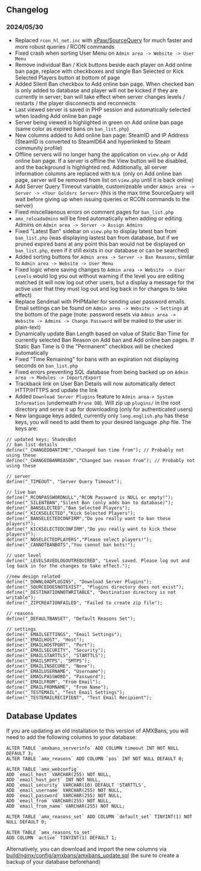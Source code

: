 ## Changelog
### 2024/05/30

- Replaced `rcon_hl_net.inc` with [xPaw/SourceQuery](https://github.com/xPaw/PHP-Source-Query) for much faster and more robust queries / RCON commands
- Fixed crash when sorting User Menu on `Admin area -> Website -> User Menu`
- Remove individual Ban / Kick buttons beside each player on Add online ban page, replace with checkboxes and single Ban Selected or Kick Selected Players button at bottom of page
- Added Silent Ban checkbox to Add online ban page. When checked ban is only added to database and player will not be kicked if they are currently in server; ban will take effect when server changes levels / restarts / the player disconnects and reconnects
- Last viewed server is saved in PHP session and automatically selected when loading Add online ban page
- Server being viewed is highlighted in green on Add online ban page (same color as expired bans on `ban_list.php`)
- New columns added to Add online ban page: SteamID and IP Address (SteamID is converted to SteamID64 and hyperlinked to Steam community profile)
- Offline servers will no longer hang the application on `view.php` or Add online ban page. If a server is offline the View button will be disabled, and the background is highlighted red. Additionally, all server information columns are replaced with `N/A `(only on Add online ban page, server will be removed from list on `view.php` until it is back online)
- Add Server Query Timeout variable, customizeable under `Admin area -> Server -> <Your Goldsrc Server>` (this is the max time SourceQuery will wait before giving up when issuing queries or RCON commands to the server)
- Fixed miscellaenous errors on comment pages for `ban_list.php`
- `amx_reloadadmins` will be fired automatically when adding or editing Admins on `Admin area -> Server -> Assign Admins`
- Fixed "Latest Ban" sidebar on `view.php` to display latest ban from `ban_list.php` (was displaying lastest ban from database, but if we pruned expired bans at any point this ban would not be displayed on `ban_list.php`, even if it still exists in our database or can be searched)
- Added sorting buttons for `Admin area -> Server -> Ban Reasons`, similar to `Admin area -> Website -> User Menu`
- Fixed logic where saving changes to `Admin area -> Website -> User Levels` would log you out without warning if the level you are editing matched (it will now log out other users, but a display a message for the active user that they must log out and log back in for changes to take effect)
- Replace Sendmail with PHPMailer for sending user password emails. Email settings can be found on `Admin area -> Website -> Settings` at the bottom of the page (note: password resets via `Admin area -> Website -> Admins -> Change Password` will be mailed to the user in plain-text)
- Dynamically update Ban Length based on value of Static Ban Time for currently selected Ban Reason on Add ban and Add online ban pages. If Static Ban Time is 0 the "Permanent" checkbox will be checked automatically
- Fixed "Time Remaining" for bans with an expiration not displaying seconds on `ban_list.php`
- Fixed errors preventing SQL database from being backed up on `Admin area -> Modules -> Import/Export`
- Trackback link on User Ban Details will now automatically detect HTTP/HTTPS and update the link
- Added `Download Server Plugins` feature to `Admin area-> System Information` (underneath `Prune DB`). Will zip up `plugins/` in the root directory and serve it up for downloading (only for authenticated users)
- New language keys added, currently only `lang.english.php` has these keys, you will need to add them to your desired language .php file. The keys are:

```
// updated keys; ShadesBot
// ban list details
define("_CHANGEDBANTIME","Changed ban time from"); // Probably not using these
define("_CHANGEDBANREASON","Changed ban reason from"); // Probably not using these

// server
define("_TIMEOUT", "Server Query Timeout");

// live ban
define("_RCONPASSWORDNULL","RCON Password is NULL or empty!");
define("_SILENTBAN","Silent Ban (only adds ban to database)");
define("_BANSELECTED","Ban Selected Players");
define("_KICKSELECTED","Kick Selected Players");
define("_BANSELECTEDCONFIRM","Do you really want to ban these players?");
define("_KICKSELECTEDCONFIRM","Do you really want to kick these players?");
define("_NOSELECTEDPLAYERS","Please select players!");
define("_CANNOTBANBOTS","You cannot ban bots!");

// user level
define("_LEVELSAVEDLOGOUTREQUIRED", "Level saved. Please log out and log back in for the changes to take effect.");

//new design related
define("_DOWNLOADPLUGINS", "Download Server Plugins");
define("_SOURCEDOESNOTEXIST", "Plugins directory does not exist");
define("_DESTINATIONNOTWRITABLE", "Destination directory is not writable");
define("_ZIPCREATIONFAILED", "Failed to create zip file");

// reasons
define("_DEFAULTBANSET", "Default Reasons Set");

// settings
define("_EMAILSETTINGS", "Email Settings");
define("_EMAILHOST", "Host");
define("_EMAILHOSTPORT", "Port");
define("_EMAILSECURITY", "Security");
define("_EMAILSTARTTLS", "STARTTLS");
define("_EMAILSMTPS", "SMTPS");
define("_EMAILINSECURE", "None");
define("_EMAILUSERNAME", "Username");
define("_EMAILPASSWORD", "Password");
define("_EMAILFROM", "From Email");
define("_EMAILFROMNAME", "From Name");
define("_TESTEMAIL", "Test Email Settings");
define("_TESTEMAILRECIPIENT", "Test Email Recipient");
```

## Database Updates

If you are updating an old installation to this version of AMXBans, you will need to add the following columns to your database:

```
ALTER TABLE `amxbans_serverinfo` ADD COLUMN timeout INT NOT NULL DEFAULT 3;
ALTER TABLE `amx_reasons` ADD COLUMN `pos` INT NOT NULL DEFAULT 0;

ALTER TABLE `amx_webconfig`
ADD `email_host` VARCHAR(255) NOT NULL,
ADD `email_host_port` INT NOT NULL,
ADD `email_security` VARCHAR(10) DEFAULT 'STARTTLS',
ADD `email_username` VARCHAR(255) NOT NULL,
ADD `email_password` VARCHAR(255) NOT NULL,
ADD `email_from` VARCHAR(255) NOT NULL,
ADD `email_from_name` VARCHAR(255) NOT NULL;

ALTER TABLE `amx_reasons_set` ADD COLUMN `default_set` TINYINT(1) NOT NULL DEFAULT 0;

ALTER TABLE `amx_reasons_to_set`
ADD COLUMN `active` TINYINT(1) DEFAULT 1;
```

Alternatively, you can download and import the new columns via [build/nginx/config/amxbans/amxbans_update.sql](build/nginx/config/amxbans/amxbans_update.sql) (be sure to create a backup of your database beforehand)